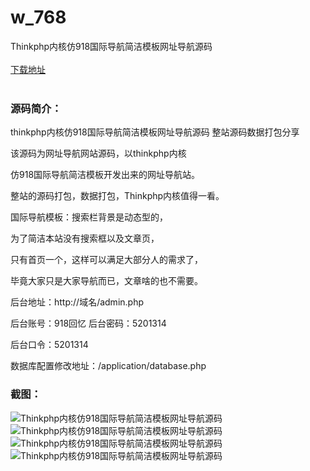 # w_768
Thinkphp内核仿918国际导航简洁模板网址导航源码
<br/></br>
[下载地址](https://www.uuid2.com/768.html "下载地址")
<br/></br>
<h3>源码简介：</h3>
<p>thinkphp内核仿918国际导航简洁模板网址导航源码 整站源码数据打包分享<p>
<p>该源码为网址导航网站源码，以thinkphp内核<p>
<p>仿918国际导航简洁模板开发出来的网址导航站。<p>
<p>整站的源码打包，数据打包，Thinkphp内核值得一看。<p>
<p>国际导航模板：搜索栏背景是动态型的，<p>
<p>为了简洁本站没有搜索框以及文章页，<p>
<p>只有首页一个，这样可以满足大部分人的需求了，<p>
<p>毕竟大家只是大家导航而已，文章啥的也不需要。<p>
<p>后台地址：http://域名/admin.php<p>
<p>后台账号：918回忆 后台密码：5201314<p>
<p>后台口令：5201314<p>
<p>数据库配置修改地址：/application/database.php<p>
<p>     <p>
<h3>截图：</h3>
<img src="https://www.uuid2.com/wp-content/uploads/img/202105/b79f198839.jpg" alt="Thinkphp内核仿918国际导航简洁模板网址导航源码"><img src="https://www.uuid2.com/wp-content/uploads/img/202105/62f31cb967.jpg" alt="Thinkphp内核仿918国际导航简洁模板网址导航源码"><img src="https://www.uuid2.com/wp-content/uploads/img/202105/62f31cb142.jpg" alt="Thinkphp内核仿918国际导航简洁模板网址导航源码"><img src="https://www.uuid2.com/wp-content/uploads/img/202105/d91e3db269.jpg" alt="Thinkphp内核仿918国际导航简洁模板网址导航源码">
